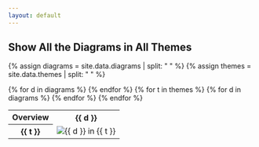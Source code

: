 ```yaml
---
layout: default
---
```

## Show All the Diagrams in All Themes

{% assign diagrams = site.data.diagrams | split: " " %}
{% assign themes = site.data.themes | split: " " %}

<table>
    <tr>
        <th>Overview</th>
{% for d in diagrams %}
        <th>{{ d }}</th>
{% endfor %}
    </tr>
{% for t in themes %}
    <tr>
        <th>{{ t }}</th>
{% for d in diagrams %}
        <td>
            <img src="../gallery/img/{{ d }}-{{ t }}.svg" alt="{{ d }} in {{ t }}" />
        </td>
{% endfor %}
    </tr>
{% endfor %}
</table>
